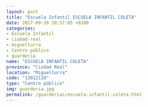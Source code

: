 ```yaml
---
layout: post
title: "Escuela Infantil ESCUELA INFANTIL COLETA"
date: 2017-09-20 20:57:05 +0200
categories:
- Escuela Infantil
- ciudad-real
- miguelturra
- Centro público
- guarderia
name: "ESCUELA INFANTIL COLETA"
province: "Ciudad Real"
location: "Miguelturra"
code: "13012118"
type: "Centro público"
img: guarderia.jpg
permalink: /guarderias/escuela-infantil-coleta.html
---
```

